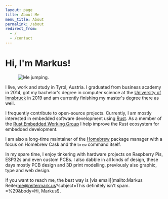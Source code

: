 ```yaml
---
layout: page
title: About Me
menu_title: About
permalink: /about
redirect_from:
  - /
  - /contact
---
```


# Hi, I'm Markus!

<figure>
  <img src='{{ "/img/about-me.jpg" | prepend: site.baseurl }}' alt='Me jumping.'>
</figure>

I live, work and study in Tyrol, Austria. I graduated from business academy in 2014, got my bachelor's degree in computer science at the  [University of Innsbruck](http://www.uibk.ac.at) in 2019 and am currently finishing my master's degree there as well.

I frequently contribute to open-source projects. Currently, I am mostly interested in embedded software development using [Rust](https://www.rust-lang.org). As a member of the [Rust Embedded Working Group](https://github.com/rust-embedded) I help improve the Rust ecosystem for embedded development.

I am also a long-time maintainer of the [Homebrew](https://brew.sh) package manager with a focus on Homebrew Cask and the `brew` command itself.

In my spare time, I enjoy tinkering with hardware projects on Raspberry Pis, ESP32s and even custom PCBs. I also dabble in all kinds of design, these days mostly PCB design and 3D print modelling, previously also graphic, type and web design.

If you want to reach me, the best way is [via email](mailto:Markus Reiter<me@reitermark.us>?subject=This definitely isn't spam. =%29&body=Hi, Markus!).
